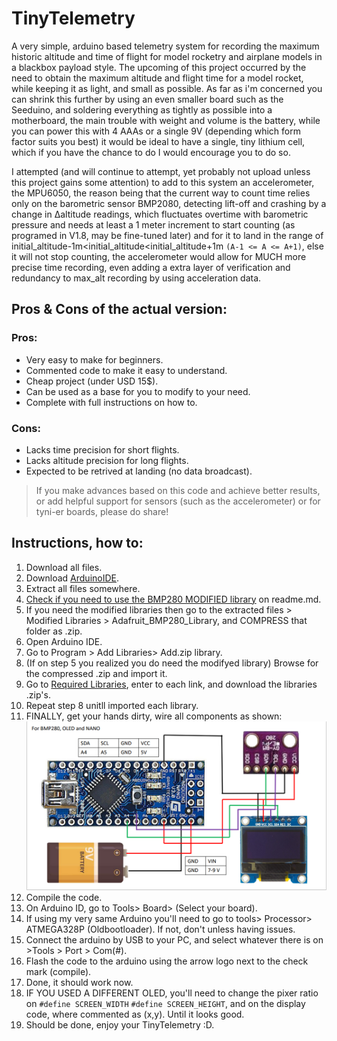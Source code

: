 # TinyTelemetry
A very simple, arduino based telemetry system for recording the maximum historic altitude and time of flight for model rocketry and airplane models in a blackbox payload style. The upcoming of this project occurred by the need to obtain the maximum altitude and flight time for a model rocket, while keeping it as light, and small as possible. As far as i'm concerned you can shrink this further by using an even smaller board such as the Seeduino, and soldering everything as tightly as possible into a motherboard, the main trouble with weight and volume is the battery, while you can power this with 4 AAAs or a single 9V (depending which form factor suits you best) it would be ideal to have a single, tiny lithium cell, which if you have the chance to do I would encourage you to do so.

I attempted (and will continue to attempt, yet probably not upload unless this project gains some attention) to add to this system an accelerometer, the MPU6050, the reason being that the current way to count time relies only on the barometric sensor BMP2080, detecting lift-off and crashing by a change in Δaltitude readings, which fluctuates overtime with barometric pressure and needs at least a 1 meter increment to start counting (as programed in V1.8, may be fine-tuned later) and for it to land in the range of initial_altitude-1m<initial_altitude<initial_altitude+1m 
`(A-1 <= A <= A+1)`, else it will not stop counting, the accelerometer would allow for MUCH more precise time recording, even adding a extra layer of verification and redundancy to max_alt recording by using acceleration data.

## Pros & Cons of the actual version:

### Pros:
- Very easy to make for beginners.
- Commented code to make it easy to understand.
- Cheap project (under USD 15$).
- Can be used as a base for you to modify to your need.
- Complete with full instructions on how to.

### Cons:
- Lacks time precision for short flights.
- Lacks altitude precision for long flights.
- Expected to be retrived at landing (no data broadcast).

> If you make advances based on this code and achieve better results, or add helpful support for sensors (such as the accelerometer) or for tyni-er boards, please do share!

## Instructions, how to:
1. Download all files.
2. Download [ArduinoIDE](https://www.arduino.cc/en/software).
3. Extract all files somewhere.
5. [Check if you need to use the BMP280 MODIFIED library](https://github.com/fgutep/TinyTelemetry/tree/main/Modified%20libraries/Adafruit_BMP280_Library) on readme.md.
6. If you need the modified libraries then go to the extracted files > Modified Libraries > Adafruit_BMP280_Library, and COMPRESS that folder as .zip. 
7. Open Arduino IDE.
8. Go to Program > Add Libraries> Add.zip library.
9. (If on step 5 you realized you do need the modifyed library) Browse for the compressed .zip and import it.
10. Go to [Required Libraries](https://github.com/fgutep/TinyTelemetry/blob/main/RequiredLibraries), enter to each link, and download the libraries .zip's.
11. Repeat step 8 unitll imported each library.
12. FINALLY, get your hands dirty, wire all components as shown:
![Wiring diagram](OnlyBMP280_Diagram.png)
13. Compile the code.
14. On Arduino ID, go to Tools> Board> (Select your board).
15. If using my very same Arduino you'll need to go to tools> Processor> ATMEGA328P (Oldbootloader). If not, don't unless having issues.
16. Connect the arduino by USB to your PC, and select whatever there is on >Tools > Port > Com(#).
17. Flash the code to the arduino using the arrow logo next to the check mark (compile).
18. Done, it should work now.
19. IF YOU USED A DIFFERENT OLED, you'll need to change the pixer ratio on `#define SCREEN_WIDTH` `#define SCREEN_HEIGHT`, and on the display code, where commented as (x,y). Until it looks good.
20. Should be done, enjoy your TinyTelemetry :D.
